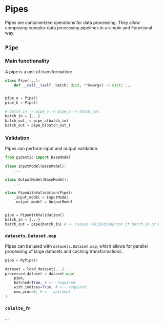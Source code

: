 # Pipes

Pipes are containerized operations for data processing.
They allow composing complex data processing pipelines in a simple and Functional way.

## `Pipe`

### Main functionality

A pipe is a unit of transformation:

```python
class Pipe(...):
    def __call__(self, batch: dict, **kwargs) -> dict: ...


pipe_a = Pipe()
pipe_b = Pipe()

# batch_in -> pipe_a -> pipe_b -> batch_out
batch_in = {...}
batch_out_ = pipe_a(batch_in)
batch_out = pipe_b(batch_out_)
```

### Validation

Pipes can perform input and output validation:
```python
from pydantic import BaseModel

class InputModel(BaseModel):
    ...

class OutputModel(BaseModel):
    ...

class PipeWithValidation(Pipe):
    _input_model = InputModel
    _output_model = OutputModel


pipe = PipeWithValidation()
batch_in = {...}
batch_out = pipe(batch_in) # <- raises ValidationError if batch_in or batch_out are not valid
```


### `datasets.Dataset.map`

Pipes can be used with `datasets.Dataset.map`, which allows for parallel processing of large datasets and caching transformations.

```python
pipe = MyPipe()

dataset = load_dataset(...)
processed_dataset = dataset.map(
    pipe,
    batched=True, # <-- required
    with_indices=True, # <-- required
    num_proc=8, # <-- optional
)
```

### `colalte_fn`

...



